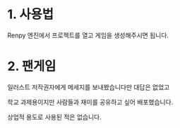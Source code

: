 # 1. 사용법



Renpy 엔진에서 프로젝트를 열고 게임을 생성해주시면 됩니다. 



# 2. 팬게임



일러스트 저작권자에게 메세지를 보내봤습니다만 대답은 없었고

학교 과제용이지만 사람들과 재미를 공유하고 싶어 배포했습니다. 

상업적 용도로 사용된 적은 없습니다.

